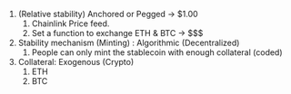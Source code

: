 1. (Relative stability) Anchored or Pegged -> $1.00
   1. Chainlink Price feed.
   2. Set a function to exchange ETH & BTC -> $$$
2. Stability mechanism (Minting) : Algorithmic (Decentralized)
   1. People can only mint the stablecoin with enough collateral (coded)
3. Collateral: Exogenous (Crypto)
   1. ETH
   2. BTC